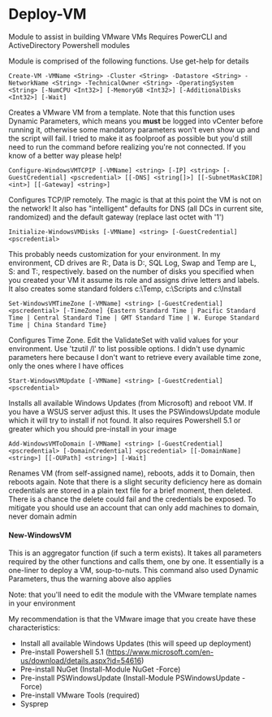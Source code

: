 # Deploy-VM
Module to assist in building VMware VMs
Requires PowerCLI and ActiveDirectory Powershell modules

Module is comprised of the following functions. Use get-help for details

`Create-VM -VMName <String> -Cluster <String> -Datastore <String> -NetworkName <String> -TechnicalOwner <String> -OperatingSystem <String> [-NumCPU <Int32>] [-MemoryGB <Int32>] [-AdditionalDisks <Int32>] [-Wait]`

Creates a VMware VM from a template. Note that this function uses Dynamic Parameters, which means you **must** be logged into vCenter before running it, otherwise some mandatory parameters won't even show up and the script will fail. I tried to make it as foolproof as possible but you'd still need to run the command before realizing you're not connected. If you know of a better way please help!

`Configure-WindowsVMTCPIP [-VMName] <string> [-IP] <string> [-GuestCredential] <pscredential> [[-DNS] <string[]>] [[-SubnetMaskCIDR] <int>] [[-Gateway] <string>]`

Configures TCP/IP remotely. The magic is that at this point the VM is not on the network! It also has "intelligent" defaults for DNS (all DCs in current site, randomized) and the default gateway (replace last octet with '1')

`Initialize-WindowsVMDisks [-VMName] <string> [-GuestCredential] <pscredential>`

This probably needs customization for your environment. In my environment, CD drives are R:, Data is D:, SQL Log, Swap and Temp are L, S: and T:, respectively. based on the number of disks you specified when you created your VM it assume its role and assigns drive letters and labels. It also creates some standard folders c:\Temp, c:\Scripts and c:\Install

`Set-WindowsVMTimeZone [-VMName] <string> [-GuestCredential] <pscredential> [-TimeZone] {Eastern Standard Time | Pacific Standard Time | Central Standard Time | GMT Standard Time | W. Europe Standard Time | China Standard Time}`

Configures Time Zone. Edit the ValidateSet with valid values for your environment. Use 'tzutil /l' to list possible options. I didn't use dynamic parameters here because I don't want to retrieve every available time zone, only the ones where I have offices

`Start-WindowsVMUpdate [-VMName] <string> [-GuestCredential] <pscredential>`

Installs all available Windows Updates (from Microsoft) and reboot VM. If you have a WSUS server adjust this. It uses the PSWindowsUpdate module which it will try to install if not found. It also requires Powershell 5.1 or greater which you should pre-install in your image

`Add-WindowsVMToDomain [-VMName] <string> [-GuestCredential] <pscredential> [-DomainCredential] <pscredential> [[-DomainName] <string>] [[-OUPath] <string>] [-Wait]`

Renames VM (from self-assigned name), reboots, adds it to Domain, then reboots again. Note that there is a slight security deficiency here as domain credentials are stored in a plain text file for a brief moment, then deleted. There is a chance the delete could fail and the credentials be exposed. To mitigate you should use an account that can only add machines to domain, never domain admin
#### New-WindowsVM
This is an aggregator function (if such a term exists). It takes all parameters required by the other functions and calls them, one by one. It essentially is a one-liner to deploy a VM, soup-to-nuts.
This command also used Dynamic Parameters, thus the warning above also applies

Note: that you'll need to edit the module with the VMware template names in your environment

My recommendation is that the VMware image that you create have these characteristics:
- Install all available Windows Updates (this will speed up deployment)
- Pre-install Powershell 5.1 (https://www.microsoft.com/en-us/download/details.aspx?id=54616)
- Pre-install NuGet (Install-Module NuGet -Force)
- Pre-install PSWindowsUpdate (Install-Module PSWindowsUpdate -Force)
- Pre-install VMware Tools (required)
- Sysprep

